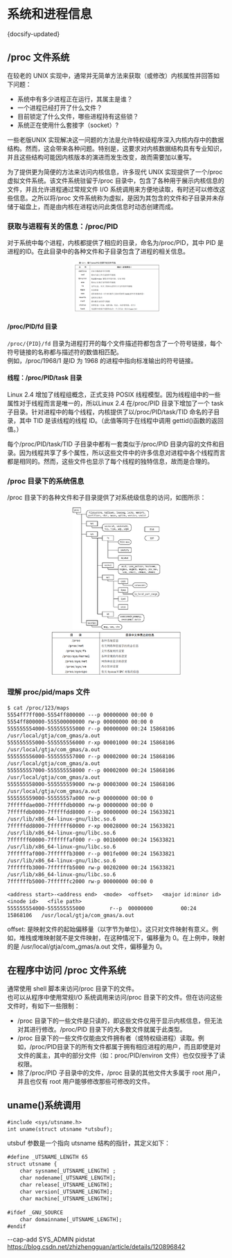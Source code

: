 # 系统和进程信息
{docsify-updated}

## /proc 文件系统 
在较老的 UNIX 实现中，通常并无简单方法来获取（或修改）内核属性并回答如下问题：
+ 系统中有多少进程正在运行，其属主是谁？ 
+ 一个进程已经打开了什么文件？ 
+ 目前锁定了什么文件，哪些进程持有这些锁？ 
+ 系统正在使用什么套接字（socket）? 

一些老版UNIX 实现解决这一问题的方法是允许特权级程序深入内核内存中的数据结构。然而，这会带来各种问题。特别是，这要求对内核数据结构具有专业知识，并且这些结构可能因内核版本的演进而发生改变，故而需要加以重写。 

为了提供更为简便的方法来访问内核信息，许多现代 UNIX 实现提供了一个/proc 虚拟文件系统。该文件系统驻留于/proc 目录中，包含了各种用于展示内核信息的文件，并且允许进程通过常规文件 I/O 系统调用来方便地读取，有时还可以修改这些信息。之所以将/proc 文件系统称为虚拟，是因为其包含的文件和子目录并未存储于磁盘上，而是由内核在进程访问此类信息时动态创建而成。 

### 获取与进程有关的信息：/proc/PID 
对于系统中每个进程，内核都提供了相应的目录，命名为/proc/PID，其中 PID 是进程的ID。在此目录中的各种文件和子目录包含了进程的相关信息。
<center><img src="pics/proc0.png" width="40%"></center>

#### /proc/PID/fd 目录 
`/proc/{PID}/fd` 目录为进程打开的每个文件描述符都包含了一个符号链接，每个符号链接的名称都与描述符的数值相匹配。  
例如，/proc/1968/1 是ID 为 1968 的进程中指向标准输出的符号链接。

#### 线程：/proc/PID/task 目录 
Linux 2.4 增加了线程组概念，正式支持 POSIX 线程模型。因为线程组中的一些属性对于线程而言是唯一的，所以Linux 2.4 在/proc/PID 目录下增加了一个 task 子目录。针对进程中的每个线程，内核提供了以/proc/PID/task/TID 命名的子目录，其中 TID 是该线程的线程 ID。（此值等同于在线程中调用 gettid()函数的返回值。） 

每个/proc/PID/task/TID 子目录中都有一套类似于/proc/PID 目录内容的文件和目录。因为线程共享了多个属性，所以这些文件中的许多信息对进程中各个线程而言都是相同的。然而，这些文件也显示了每个线程的独特信息，故而是合理的。

###  /proc 目录下的系统信息 
/proc 目录下的各种文件和子目录提供了对系统级信息的访问，如图所示：
<center><img src="pics/proc2.png" width="40%"></center>
<center><img src="pics/proc1.png" width="60%"></center>

### 理解 proc/pid/maps 文件
```
$ cat /proc/123/maps
5554ff7ff000-5554ff800000 ---p 00000000 00:00 0
5554ff800000-555500000000 rw-p 00000000 00:00 0
555555554000-555555555000 r--p 00000000 00:24 15868106                   /usr/local/gtja/com_gmas/a.out
555555555000-555555556000 r-xp 00001000 00:24 15868106                   /usr/local/gtja/com_gmas/a.out
555555556000-555555557000 r--p 00002000 00:24 15868106                   /usr/local/gtja/com_gmas/a.out
555555557000-555555558000 r--p 00002000 00:24 15868106                   /usr/local/gtja/com_gmas/a.out
555555558000-555555559000 rw-p 00003000 00:24 15868106                   /usr/local/gtja/com_gmas/a.out
555555559000-55555557a000 rw-p 00000000 00:00 0
7fffffdae000-7fffffdb0000 rw-p 00000000 00:00 0
7fffffdb0000-7fffffdd8000 r--p 00000000 00:24 15633821                   /usr/lib/x86_64-linux-gnu/libc.so.6
7fffffdd8000-7ffffff60000 r-xp 00028000 00:24 15633821                   /usr/lib/x86_64-linux-gnu/libc.so.6
7ffffff60000-7ffffffaf000 r--p 001b0000 00:24 15633821                   /usr/lib/x86_64-linux-gnu/libc.so.6
7ffffffaf000-7ffffffb3000 r--p 001fe000 00:24 15633821                   /usr/lib/x86_64-linux-gnu/libc.so.6
7ffffffb3000-7ffffffb5000 rw-p 00202000 00:24 15633821                   /usr/lib/x86_64-linux-gnu/libc.so.6
7ffffffb5000-7ffffffc2000 rw-p 00000000 00:00 0
```
```
<address start>-<address end>  <mode>  <offset>   <major id:minor id>   <inode id>   <file path>  
555555554000-555555555000        r--p  00000000         00:24            15868106   /usr/local/gtja/com_gmas/a.out
```
offset: 是映射文件的起始偏移量（以字节为单位）。这只对文件映射有意义。例如，堆栈或堆映射就不是文件映射，在这种情况下，偏移量为 0。在上例中，映射的是 /usr/local/gtja/com_gmas/a.out 文件，偏移量为 0。


## 在程序中访问 /proc 文件系统
通常使用 shell 脚本来访问/proc 目录下的文件。  
也可以从程序中使用常规I/O 系统调用来访问/proc 目录下的文件。但在访问这些文件时，有如下一些限制：
+ /proc 目录下的一些文件是只读的，即这些文件仅用于显示内核信息，但无法对其进行修改。/proc/PID 目录下的大多数文件就属于此类型。 
+ /proc 目录下的一些文件仅能由文件拥有者（或特权级进程）读取。例如，/proc/PID目录下的所有文件都属于拥有相应进程的用户，而且即使是对文件的属主，其中的部分文件（如：proc/PID/environ 文件）也仅仅授予了读权限。 
+ 除了/proc/PID 子目录中的文件，/proc 目录的其他文件大多属于 root 用户，并且也仅有 root 用户能够修改那些可修改的文件。 


## uname()系统调用
```
#include <sys/utsname.h>
int uname(struct utsname *utsbuf);
```

utsbuf 参数是一个指向 utsname 结构的指针，其定义如下： 
```
#define _UTSNAME_LENGTH 65
struct utsname {
	char sysname[_UTSNAME_LENGTH] ;
	char nodename[_UTSNAME_LENGTH];
	char release[_UTSNAME_LENGTH];
	char version[_UTSNAME_LENGTH];
	char machine[_UTSNAME_LENGTH];

#ifdef _GNU_SOURCE
	char domainname[_UTSNAME_LENGTH];
#endif
```

--cap-add SYS_ADMIN
pidstat 
https://blog.csdn.net/zhizhengguan/article/details/120896842
